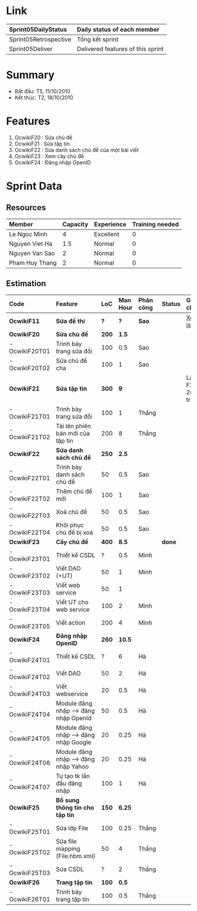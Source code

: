 # Link #
| Sprint05DailyStatus | Daily status of each member |
|:--------------------|:----------------------------|
| Sprint05Retrospective | Tổng kết sprint |
| Sprint05Deliver | Delivered features of this sprint |

# Summary #
  * Bắt đầu: T5, 11/10/2010
  * Kết thúc: T2, 18/10/2010

# Features #
  1. OcwikiF20 : Sửa chủ đề
  1. OcwikiF21 : Sửa tập tin
  1. OcwikiF22 : Sửa danh sách chủ đề của một bài viết
  1. OcwikiF23 : Xem cây chủ đề
  1. OcwikiF24 : Đăng nhập OpenID


# Sprint Data #
## Resources ##

| Member | Capacity | Experience | Training needed |
|:-------|:---------|:-----------|:----------------|
| Le Ngoc Minh  | 4 | Excellent | 0 |
| Nguyen Viet Ha | 1.5 | Normal | 0 |
| Nguyen Van Sao  | 2 | Normal | 0 |
| Pham Huy Thang  | 2 | Normal | 0 |


## Estimation ##
| **Code** | **Feature** | **LoC** | **Man Hour** | **Phân công** | **Status** | **Ghi chú** |
|:---------|:------------|:--------|:-------------|:----------------|:-----------|:-------------|
| **OcwikiF11** | **Sửa đề thi** | **?** | **?** | **Sao** |  | [Xem issues](http://code.google.com/p/ocwiki/issues/list) |
| **OcwikiF20** | **Sửa chủ đề** | **200** | **1.5** |  |  |  |
|  -  OcwikiF20T01 | Trình bày trang sửa đổi | 100 | 0.5 | Sao |  |  |
|  -  OcwikiF20T02 | Sửa chủ đề cha | 100 | 1 | Sao |  |  |
| **OcwikiF21** | **Sửa tập tin** | **300** | **9** |  |  | Làm F25, 26 trước |
|  -  OcwikiF21T01 | Trình bày trang sửa đổi | 100 | 1 | Thắng |  |  |
|  -  OcwikiF21T02 | Tải lên phiên bản mới của tập tin | 200 | 8 | Thắng |  |  |
| **OcwikiF22** | **Sửa danh sách chủ đề** | **250** | **2.5** |  |  |  |
|  -  OcwikiF22T01 | Trình bày danh sách chủ đề | 50 | 0.5 | Sao |  |  |
|  -  OcwikiF22T02 | Thêm chủ đề mới | 100 | 1 | Sao |  |  |
|  -  OcwikiF22T03 | Xoá chủ đề | 50 | 0.5 | Sao |  |  |
|  -  OcwikiF22T04 | Khôi phục chủ đề bị xoá | 50 | 0.5 | Sao |  |  |
| **OcwikiF23** | **Cây chủ đề** | **400** | **8.5** |  | **done** |  |
|  -  OcwikiF23T01 | Thiết kế CSDL | ? | 0.5 | Minh |  |  |
|  -  OcwikiF23T02 | Viết DAO (+UT) | 50 | 1 | Minh |  |  |
|  -  OcwikiF23T03 | Viết web service | 50 | 1 |  |  |  |
|  -  OcwikiF23T04 | Viết UT cho web service | 100 | 2 | Minh |  |  |
|  -  OcwikiF23T05 | Viết action | 200 | 4 | Minh |  |  |
| **OcwikiF24** | **Đăng nhập OpenID** | **260** | **10.5** |  |  |  |
|  -  OcwikiF24T01 | Thiết kế CSDL | ? | 6 | Hà |  |  |
|  -  OcwikiF24T02 | Viết DAO | 50 | 2 | Hà |  |  |
|  -  OcwikiF24T03 | Viết webservice | 20 | 0.5 | Hà |  |  |
|  -  OcwikiF24T04 | Module đăng nhập --> đăng nhập OpenId | 50 | 0.5 | Hà |  |  |
|  -  OcwikiF24T05 | Module đăng nhập --> đăng nhập Google | 20 | 0.25 | Hà |  |  |
|  -  OcwikiF24T06 | Module đăng nhập --> đăng nhập Yahoo | 20 | 0.25 | Hà |  |  |
|  -  OcwikiF24T07 | Tự tạo tk lần đầu đăng nhập | 100 | 1 | Hà |  |  |
| **OcwikiF25** | **Bổ sung thông tin cho tập tin** | **150** | **6.25** |  |  |  |
|  -  OcwikiF25T01 | Sửa lớp File | 100 | 0.25 | Thắng |  |  |
|  -  OcwikiF25T02 | Sửa file mapping (File.hbm.xml) | 50 | 4 | Thắng |  |  |
|  -  OcwikiF25T03 | Sửa CSDL | ? | 2 | Thắng |  |  |
| **OcwikiF26** | **Trang tập tin** | **100** | **0.5** |  |  |  |
|  -  OcwikiF26T01 | Trình bày trang tập tin | 100 | 0.5 | Thắng |  |  |